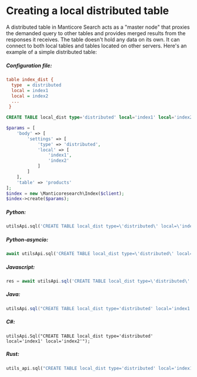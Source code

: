# Creating a local distributed table

<!-- example local_dist -->

A distributed table in Manticore Search acts as a "master node" that proxies the demanded query to other tables and provides merged results from the responses it receives. The table doesn't hold any data on its own. It can connect to both local tables and tables located on other servers. Here's an example of a simple distributed table:

<!-- intro -->
##### Configuration file:

<!-- request Configuration file -->
```ini
table index_dist {
  type  = distributed
  local = index1
  local = index2
  ...
 }
```

<!-- request RT mode -->
```sql
CREATE TABLE local_dist type='distributed' local='index1' local='index2';
```


<!-- request PHP -->

```php
$params = [
    'body' => [
        'settings' => [
            'type' => 'distributed',
            'local' => [
                'index1',
                'index2'
            ]
        ]
    ],
    'table' => 'products'
];
$index = new \Manticoresearch\Index($client);
$index->create($params);
```
<!-- intro -->
##### Python:

<!-- request Python -->

```python
utilsApi.sql('CREATE TABLE local_dist type=\'distributed\' local=\'index1\' local=\'index2\'')
```

<!-- intro -->
##### Python-asyncio:

<!-- request Python-asyncio -->

```python
await utilsApi.sql('CREATE TABLE local_dist type=\'distributed\' local=\'index1\' local=\'index2\'')
```

<!-- intro -->
##### Javascript:

<!-- request javascript -->

```javascript
res = await utilsApi.sql('CREATE TABLE local_dist type=\'distributed\' local=\'index1\' local=\'index2\'');
```

<!-- intro -->
##### Java:
<!-- request Java -->
```java
utilsApi.sql("CREATE TABLE local_dist type='distributed' local='index1' local='index2'");
```

<!-- intro -->
##### C#:
<!-- request C# -->
```clike
utilsApi.Sql("CREATE TABLE local_dist type='distributed' local='index1' local='index2'");
```

<!-- intro -->
##### Rust:

<!-- request Rust -->

```rust
utils_api.sql("CREATE TABLE local_dist type='distributed' local='index1' local='index2'", Some(true)).await;
```

<!-- end -->
<!-- proofread -->